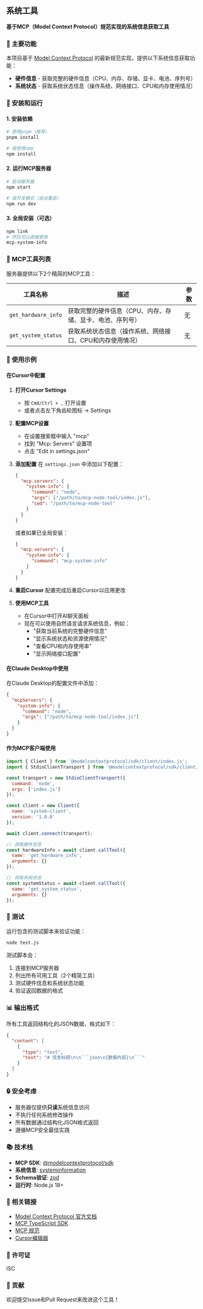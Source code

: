 ## 系统工具

**基于MCP（Model Context Protocol）规范实现的系统信息获取工具**

### 🎯 主要功能

本项目基于 [Model Context Protocol](https://modelcontextprotocol.io/introduction) 的最新规范实现，提供以下系统信息获取功能：

- **硬件信息** - 获取完整的硬件信息（CPU、内存、存储、显卡、电池、序列号）
- **系统状态** - 获取系统状态信息（操作系统、网络接口、CPU和内存使用情况）

### 🚀 安装和运行

#### 1. 安装依赖
```bash
# 使用pnpm（推荐）
pnpm install

# 或使用npm
npm install
```

#### 2. 运行MCP服务器
```bash
# 启动服务器
npm start

# 或开发模式（自动重启）
npm run dev
```

#### 3. 全局安装（可选）
```bash
npm link
# 然后可以直接使用
mcp-system-info
```

### 🔧 MCP工具列表

服务器提供以下2个精简的MCP工具：

| 工具名称 | 描述 | 参数 |
|---------|------|------|
| `get_hardware_info` | 获取完整的硬件信息（CPU、内存、存储、显卡、电池、序列号） | 无 |
| `get_system_status` | 获取系统状态信息（操作系统、网络接口、CPU和内存使用情况） | 无 |

### 📝 使用示例

#### 在Cursor中配置

1. **打开Cursor Settings**
   - 按 `Cmd/Ctrl + ,` 打开设置
   - 或者点击左下角齿轮图标 → Settings

2. **配置MCP设置**
   - 在设置搜索框中输入 "mcp"
   - 找到 "Mcp: Servers" 设置项
   - 点击 "Edit in settings.json"

3. **添加配置**
   在 `settings.json` 中添加以下配置：
   ```json
   {
     "mcp.servers": {
       "system-info": {
         "command": "node",
         "args": ["/path/to/mcp-node-tool/index.js"],
         "cwd": "/path/to/mcp-node-tool"
       }
     }
   }
   ```

   或者如果已全局安装：
   ```json
   {
     "mcp.servers": {
       "system-info": {
         "command": "mcp-system-info"
       }
     }
   }
   ```

4. **重启Cursor**
   配置完成后重启Cursor以应用更改

5. **使用MCP工具**
   - 在Cursor中打开AI聊天面板
   - 现在可以使用自然语言请求系统信息，例如：
     - "获取当前系统的完整硬件信息"
     - "显示系统状态和资源使用情况" 
     - "查看CPU和内存使用率"
     - "显示网络接口配置"

#### 在Claude Desktop中使用
在Claude Desktop的配置文件中添加：
```json
{
  "mcpServers": {
    "system-info": {
      "command": "node",
      "args": ["/path/to/mcp-node-tool/index.js"]
    }
  }
}
```

#### 作为MCP客户端使用
```javascript
import { Client } from '@modelcontextprotocol/sdk/client/index.js';
import { StdioClientTransport } from '@modelcontextprotocol/sdk/client/stdio.js';

const transport = new StdioClientTransport({
  command: 'node',
  args: ['index.js']
});

const client = new Client({
  name: 'system-client',
  version: '1.0.0'
});

await client.connect(transport);

// 获取硬件信息
const hardwareInfo = await client.callTool({
  name: 'get_hardware_info',
  arguments: {}
});

// 获取系统状态
const systemStatus = await client.callTool({
  name: 'get_system_status',
  arguments: {}
});
```

### 🧪 测试

运行包含的测试脚本来验证功能：
```bash
node test.js
```

测试脚本会：
1. 连接到MCP服务器
2. 列出所有可用工具（2个精简工具）
3. 测试硬件信息和系统状态功能
4. 验证返回数据的格式

### 📊 输出格式

所有工具返回结构化的JSON数据，格式如下：

```json
{
  "content": [
    {
      "type": "text",
      "text": "# 信息标题\n\n```json\n{数据内容}\n```"
    }
  ]
}
```

### 🔒 安全考虑

- 服务器仅提供**只读**系统信息访问
- 不执行任何系统修改操作
- 所有数据通过结构化JSON格式返回
- 遵循MCP安全最佳实践

### 📚 技术栈

- **MCP SDK**: [@modelcontextprotocol/sdk](https://www.npmjs.com/package/@modelcontextprotocol/sdk)
- **系统信息**: [systeminformation](https://www.npmjs.com/package/systeminformation)
- **Schema验证**: [zod](https://www.npmjs.com/package/zod)
- **运行时**: Node.js 18+

### 🔗 相关链接

- [Model Context Protocol 官方文档](https://modelcontextprotocol.io/introduction)
- [MCP TypeScript SDK](https://github.com/modelcontextprotocol/typescript-sdk)
- [MCP 规范](https://modelcontextprotocol.io/specification/2025-06-18)
- [Cursor编辑器](https://cursor.sh/)

### 📄 许可证

ISC

### 🤝 贡献

欢迎提交Issue和Pull Request来改进这个工具！
